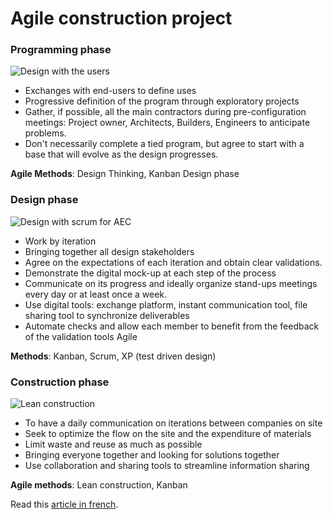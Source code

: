 # Agile construction project

### Programming phase

![Design with the users](../../.gitbook/assets/agile-aec-user-l.jpg)

* Exchanges with end-users to define uses 
* Progressive definition of the program through exploratory projects 
* Gather, if possible, all the main contractors during pre-configuration meetings: Project owner, Architects, Builders, Engineers to anticipate problems. 
* Don't necessarily complete a tied program, but agree to start with a base that will evolve as the design progresses. 

**Agile Methods**: Design Thinking, Kanban Design phase

### Design phase

![Design with scrum for AEC](../../.gitbook/assets/agile-architecture-design-l.jpg)

* Work by iteration
* Bringing together all design stakeholders 
* Agree on the expectations of each iteration and obtain clear validations. 
* Demonstrate the digital mock-up at each step of the process 
* Communicate on its progress and ideally organize stand-ups meetings every day or at least once a week. 
* Use digital tools: exchange platform, instant communication tool, file sharing tool to synchronize deliverables 
* Automate checks and allow each member to benefit from the feedback of the validation tools Agile 

**Methods**: Kanban, Scrum, XP \(test driven design\)

### Construction phase

![Lean construction](../../.gitbook/assets/lean-construction-l.jpg)

* To have a daily communication on iterations between companies on site 
* Seek to optimize the flow on the site and the expenditure of materials 
* Limit waste and reuse as much as possible 
* Bringing everyone together and looking for solutions together 
* Use collaboration and sharing tools to streamline information sharing 

**Agile methods**: Lean construction, Kanban

Read this [article in french](../../fr/methode-agile-bim/projet-construction-agile.md).



